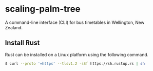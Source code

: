 # scaling-palm-tree
A command-line interface (CLI) for bus timetables in Wellington, New Zealand.

## Install Rust 

Rust can be installed on a Linux platform using the following command. 

```bash 
$ curl --proto '=https' --tlsv1.2 -sSf https://sh.rustup.rs | sh
```
